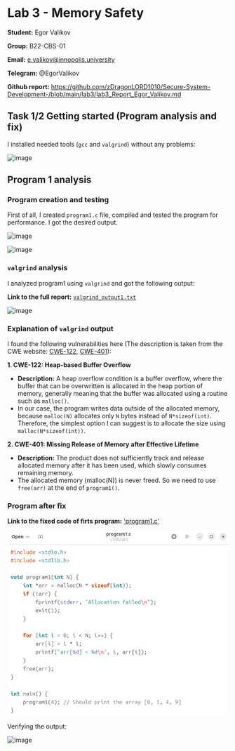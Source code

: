 # Lab 3 - Memory Safety

**Student:** Egor Valikov

**Group:** B22-CBS-01

**Email:** e.valikov@innopolis.university

**Telegram:** @EgorValikov

**Github report:** https://github.com/zDragonLORD1010/Secure-System-Development-/blob/main/lab3/lab3_Report_Egor_Valikov.md

## Task 1/2 Getting started (Program analysis and fix)

I installed needed tools (`gcc` and `valgrind`) without any problems:

![image](https://github.com/user-attachments/assets/3fee191d-3da4-4901-ad86-fd4435f26bd0)

## Program 1 analysis

### Program creation and testing

First of all, I created `program1.c` file, compiled and tested the program for performance. I got the desired output.

![image](https://github.com/user-attachments/assets/5ee00c7b-2756-42f7-b2a1-2b771e9740f9)

![image](https://github.com/user-attachments/assets/aa4da153-cd89-4c12-8704-52af373840ea)

### `valgrind` analysis

I analyzed program1 using `valgrind` and got the following output:

**Link to the full report:** [`valgrind_output1.txt`](https://github.com/zDragonLORD1010/Secure-System-Development-/blob/main/lab3/valgrind_output1.txt)

![image](https://github.com/user-attachments/assets/2ab16b53-4a59-4c7c-b7c7-5d4be0f8350d)

### Explanation of `valgrind` output

I found the following vulnerabilities here (The description is taken from the CWE website: [CWE-122](https://cwe.mitre.org/data/definitions/122.html), [CWE-401](https://cwe.mitre.org/data/definitions/401.html)):

**1. CWE-122: Heap-based Buffer Overflow**

- **Description:** A heap overflow condition is a buffer overflow, where the buffer that can be overwritten is allocated in the heap portion of memory, generally meaning that the buffer was allocated using a routine such as `malloc()`.
- In our case, the program writes data outside of the allocated memory, because `malloc(N)` allocates only `N` bytes instead of `N*sizeof(int)`. Therefore, the simplest option I can suggest is to allocate the size using `malloc(N*sizeof(int))`.

**2. CWE-401: Missing Release of Memory after Effective Lifetime**

- **Description:** The product does not sufficiently track and release allocated memory after it has been used, which slowly consumes remaining memory.
- The allocated memory (malloc(N)) is never freed. So we need to use `free(arr)` at the end of `program1()`.

### Program after fix

**Link to the fixed code of firts program:** ['program1.c'](https://github.com/zDragonLORD1010/Secure-System-Development-/blob/main/lab3/program1.c)

![image](https://github.com/zDragonLORD1010/Secure-System-Development-/blob/main/lab3/program1_img/Screenshot%20From%202025-03-17%2015-07-47.png)

Verifying the output:

![image](https://github.com/user-attachments/assets/6a94e647-f861-481f-addf-9f0dc50f4c2a)



